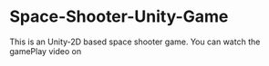 # Space-Shooter-Unity-Game
This is an Unity-2D based space shooter game.
You can watch the gamePlay video on 
